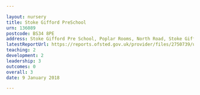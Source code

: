 ```yaml
---

layout: nursery
title: Stoke Gifford PreSchool
urn: 136089
postcode: BS34 8PE
address: Stoke Gifford Pre School, Poplar Rooms, North Road, Stoke Gifford, BRISTOL, BS34 8PE
latestReportUrl: https://reports.ofsted.gov.uk/provider/files/2750739/urn/136089.pdf
teaching: 2
development: 2
leadership: 3
outcomes: 0
overall: 3
date: 9 January 2018

---
```

